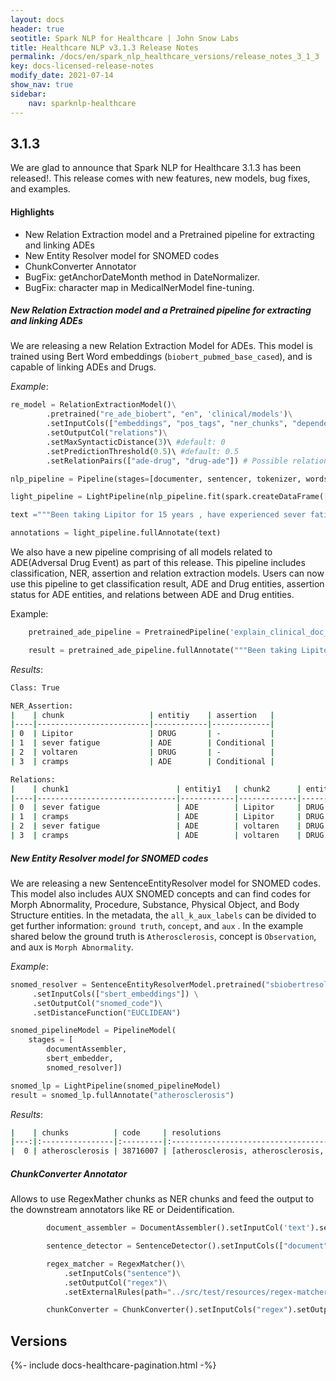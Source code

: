 ```yaml
---
layout: docs
header: true
seotitle: Spark NLP for Healthcare | John Snow Labs
title: Healthcare NLP v3.1.3 Release Notes
permalink: /docs/en/spark_nlp_healthcare_versions/release_notes_3_1_3
key: docs-licensed-release-notes
modify_date: 2021-07-14
show_nav: true
sidebar:
    nav: sparknlp-healthcare
---
```


<div class="prev_ver h3-box" markdown="1">

## 3.1.3
We are glad to announce that Spark NLP for Healthcare 3.1.3 has been released!.
This release comes with new features, new models, bug fixes, and examples.

</div><div class="h3-box" markdown="1">

#### Highlights
+ New Relation Extraction model and a Pretrained pipeline for extracting and linking ADEs
+ New Entity Resolver model for SNOMED codes
+ ChunkConverter Annotator
+ BugFix: getAnchorDateMonth method in DateNormalizer.
+ BugFix: character map in MedicalNerModel fine-tuning.

</div><div class="h3-box" markdown="1">

##### New Relation Extraction model and a Pretrained pipeline for extracting and linking ADEs

We are releasing a new Relation Extraction Model for ADEs. This model is trained using Bert Word embeddings (`biobert_pubmed_base_cased`), and is capable of linking ADEs and Drugs.

*Example*:

```python
re_model = RelationExtractionModel()\
        .pretrained("re_ade_biobert", "en", 'clinical/models')\
        .setInputCols(["embeddings", "pos_tags", "ner_chunks", "dependencies"])\
        .setOutputCol("relations")\
        .setMaxSyntacticDistance(3)\ #default: 0
        .setPredictionThreshold(0.5)\ #default: 0.5
        .setRelationPairs(["ade-drug", "drug-ade"]) # Possible relation pairs. Default: All Relations.

nlp_pipeline = Pipeline(stages=[documenter, sentencer, tokenizer, words_embedder, pos_tagger, ner_tagger, ner_chunker, dependency_parser, re_model])

light_pipeline = LightPipeline(nlp_pipeline.fit(spark.createDataFrame([['']]).toDF("text")))

text ="""Been taking Lipitor for 15 years , have experienced sever fatigue a lot!!! . Doctor moved me to voltaren 2 months ago , so far , have only experienced cramps"""

annotations = light_pipeline.fullAnnotate(text)
```

We also have a new pipeline comprising of all models related to ADE(Adversal Drug Event) as part of this release. This pipeline includes classification, NER, assertion and relation extraction models. Users can now use this pipeline to get classification result, ADE and Drug entities, assertion status for ADE entities, and relations between ADE and Drug entities.

Example:

```python
    pretrained_ade_pipeline = PretrainedPipeline('explain_clinical_doc_ade', 'en', 'clinical/models')

    result = pretrained_ade_pipeline.fullAnnotate("""Been taking Lipitor for 15 years , have experienced sever fatigue a lot!!! . Doctor moved me to voltaren 2 months ago , so far , have only experienced cramps""")[0]
```

*Results*:

```bash
Class: True

NER_Assertion:
|    | chunk                   | entitiy    | assertion   |
|----|-------------------------|------------|-------------|
| 0  | Lipitor                 | DRUG       | -           |
| 1  | sever fatigue           | ADE        | Conditional |
| 2  | voltaren                | DRUG       | -           |
| 3  | cramps                  | ADE        | Conditional |

Relations:
|    | chunk1                        | entitiy1   | chunk2      | entity2 | relation |
|----|-------------------------------|------------|-------------|---------|----------|
| 0  | sever fatigue                 | ADE        | Lipitor     | DRUG    |        1 |
| 1  | cramps                        | ADE        | Lipitor     | DRUG    |        0 |
| 2  | sever fatigue                 | ADE        | voltaren    | DRUG    |        0 |
| 3  | cramps                        | ADE        | voltaren    | DRUG    |        1 |

```

</div><div class="h3-box" markdown="1">

##### New Entity Resolver model for SNOMED codes

We are releasing a new SentenceEntityResolver model for SNOMED codes. This model also includes AUX SNOMED concepts and can find codes for Morph Abnormality, Procedure, Substance, Physical Object, and Body Structure entities. In the metadata, the `all_k_aux_labels` can be divided to get further information: `ground truth`, `concept`, and `aux` . In the example shared below the ground truth is `Atherosclerosis`, concept is `Observation`, and aux is `Morph Abnormality`.

*Example*:

```python
snomed_resolver = SentenceEntityResolverModel.pretrained("sbiobertresolve_snomed_findings_aux_concepts", "en", "clinical/models") \
     .setInputCols(["sbert_embeddings"]) \
     .setOutputCol("snomed_code")\
     .setDistanceFunction("EUCLIDEAN")

snomed_pipelineModel = PipelineModel(
    stages = [
        documentAssembler,
        sbert_embedder,
        snomed_resolver])

snomed_lp = LightPipeline(snomed_pipelineModel)
result = snomed_lp.fullAnnotate("atherosclerosis")

```

*Results*:

```bash
|    | chunks          | code     | resolutions                                                                                                                                                                                                                                                                                                                                                                                                                    | all_codes                                                                                                                                                                                          | all_k_aux_labels                                      | all_distances                                                                                                                                   |
|---:|:----------------|:---------|:-------------------------------------------------------------------------------------------------------------------------------------------------------------------------------------------------------------------------------------------------------------------------------------------------------------------------------------------------------------------------------------------------------------------------------|:---------------------------------------------------------------------------------------------------------------------------------------------------------------------------------------------------|:------------------------------------------------------|:------------------------------------------------------------------------------------------------------------------------------------------------|
|  0 | atherosclerosis | 38716007 | [atherosclerosis, atherosclerosis, atherosclerosis, atherosclerosis, atherosclerosis, atherosclerosis, atherosclerosis artery, coronary atherosclerosis, coronary atherosclerosis, coronary atherosclerosis, coronary atherosclerosis, coronary atherosclerosis, arteriosclerosis, carotid atherosclerosis, cardiovascular arteriosclerosis, aortic atherosclerosis, aortic atherosclerosis, atherosclerotic ischemic disease] | [38716007, 155382007, 155414001, 195251000, 266318005, 194848007, 441574008, 443502000, 41702007, 266231003, 155316000, 194841001, 28960008, 300920004, 39468009, 155415000, 195252007, 129573006] | 'Atherosclerosis', 'Observation', 'Morph Abnormality' | [0.0000, 0.0000, 0.0000, 0.0000, 0.0000, 0.0000, 0.0280, 0.0451, 0.0451, 0.0451, 0.0451, 0.0451, 0.0462, 0.0477, 0.0466, 0.0490, 0.0490, 0.0485 |
```

</div><div class="h3-box" markdown="1">

##### ChunkConverter Annotator

Allows to use RegexMather chunks as NER chunks and feed the output to the downstream annotators like RE or Deidentification.

``` Python
        document_assembler = DocumentAssembler().setInputCol('text').setOutputCol('document')

        sentence_detector = SentenceDetector().setInputCols(["document"]).setOutputCol("sentence")

        regex_matcher = RegexMatcher()\
            .setInputCols("sentence")\
            .setOutputCol("regex")\
            .setExternalRules(path="../src/test/resources/regex-matcher/rules.txt",delimiter=",")

        chunkConverter = ChunkConverter().setInputCols("regex").setOutputCol("chunk")


```

</div><div class="prev_ver h3-box" markdown="1">

## Versions

</div>
{%- include docs-healthcare-pagination.html -%}